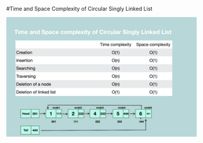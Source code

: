 #Time and Space Complexity of Circular Singly Linked List

![Circualr Singly Linked List](./../../../assets/circular_linkedlist.png)